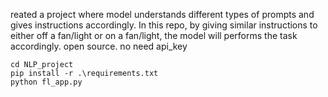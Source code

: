 reated a project where model understands different types of prompts and gives instructions accordingly. In this repo, by giving similar instructions to either off a fan/light or on a fan/light, the model will performs the task accordingly. open source. no need api_key
```
cd NLP_project
pip install -r .\requirements.txt
python fl_app.py
```
